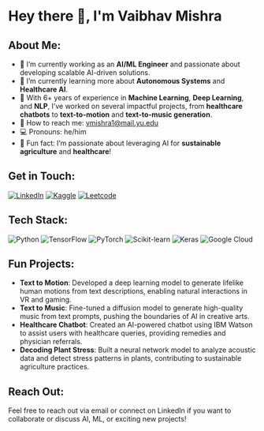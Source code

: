 # Hey there 👋, I'm Vaibhav Mishra

## About Me:
- 🔭 I’m currently working as an **AI/ML Engineer** and passionate about developing scalable AI-driven solutions.
- 🌱 I’m currently learning more about **Autonomous Systems** and **Healthcare AI**.
- 💼 With 6+ years of experience in **Machine Learning**, **Deep Learning**, and **NLP**, I’ve worked on several impactful projects, from **healthcare chatbots** to **text-to-motion** and **text-to-music generation**.
- 📧 How to reach me: [vmishra1@mail.yu.edu](mailto:vmishra1@mail.yu.edu)
- 💻 Pronouns: he/him
- 🎉 Fun fact: I’m passionate about leveraging AI for **sustainable agriculture** and **healthcare**!

## Get in Touch:
[![LinkedIn](https://img.shields.io/badge/LinkedIn-0077B5?style=for-the-badge&logo=linkedin&logoColor=white)]((https://www.linkedin.com/in/vaibhav-r-mishra/))
[![Kaggle](https://img.shields.io/badge/Kaggle-20BEFF?style=for-the-badge&logo=kaggle&logoColor=white)](https://kaggle.com/yourprofile)
[![Leetcode](https://img.shields.io/badge/LeetCode-FFA116?style=for-the-badge&logo=leetcode&logoColor=white)](https://leetcode.com/yourprofile)

## Tech Stack:
![Python](https://img.shields.io/badge/python-%2314354C.svg?style=for-the-badge&logo=python&logoColor=white)
![TensorFlow](https://img.shields.io/badge/TensorFlow-%23FF6F00.svg?style=for-the-badge&logo=TensorFlow&logoColor=white)
![PyTorch](https://img.shields.io/badge/PyTorch-%23EE4C2C.svg?style=for-the-badge&logo=PyTorch&logoColor=white)
![Scikit-learn](https://img.shields.io/badge/scikit--learn-%23F7931E.svg?style=for-the-badge&logo=scikit-learn&logoColor=white)
![Keras](https://img.shields.io/badge/Keras-%23D00000.svg?style=for-the-badge&logo=Keras&logoColor=white)
![Google Cloud](https://img.shields.io/badge/GoogleCloud-%234285F4.svg?style=for-the-badge&logo=google-cloud&logoColor=white)

## Fun Projects:
- **Text to Motion**: Developed a deep learning model to generate lifelike human motions from text descriptions, enabling natural interactions in VR and gaming.
- **Text to Music**: Fine-tuned a diffusion model to generate high-quality music from text prompts, pushing the boundaries of AI in creative arts.
- **Healthcare Chatbot**: Created an AI-powered chatbot using IBM Watson to assist users with healthcare queries, providing remedies and physician referrals.
- **Decoding Plant Stress**: Built a neural network model to analyze acoustic data and detect stress patterns in plants, contributing to sustainable agriculture practices.

## Reach Out:
Feel free to reach out via email or connect on LinkedIn if you want to collaborate or discuss AI, ML, or exciting new projects!
